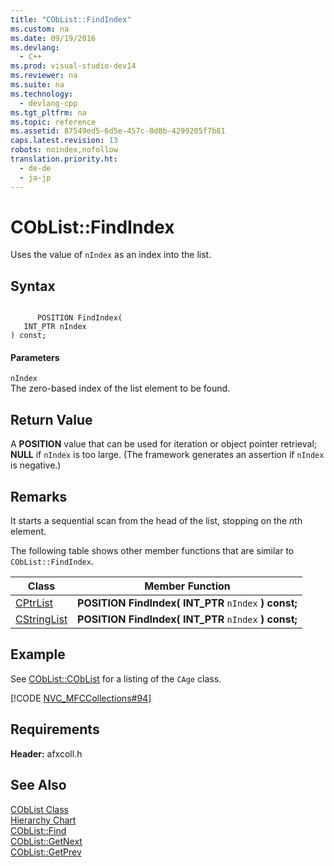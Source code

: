 ```yaml
---
title: "CObList::FindIndex"
ms.custom: na
ms.date: 09/19/2016
ms.devlang: 
  - C++
ms.prod: visual-studio-dev14
ms.reviewer: na
ms.suite: na
ms.technology: 
  - devlang-cpp
ms.tgt_pltfrm: na
ms.topic: reference
ms.assetid: 87549ed5-6d5e-457c-8d8b-4299205f7b81
caps.latest.revision: 13
robots: noindex,nofollow
translation.priority.ht: 
  - de-de
  - ja-jp
---
```

# CObList::FindIndex
Uses the value of `nIndex` as an index into the list.  
  
## Syntax  
  
```  
  
      POSITION FindIndex(  
   INT_PTR nIndex   
) const;  
```  
  
#### Parameters  
 `nIndex`  
 The zero-based index of the list element to be found.  
  
## Return Value  
 A **POSITION** value that can be used for iteration or object pointer retrieval; **NULL** if `nIndex` is too large. (The framework generates an assertion if `nIndex` is negative.)  
  
## Remarks  
 It starts a sequential scan from the head of the list, stopping on the *n*th element.  
  
 The following table shows other member functions that are similar to `CObList::FindIndex`.  
  
|Class|Member Function|  
|-----------|---------------------|  
|[CPtrList](../vs140/CPtrList-Class.md)|**POSITION FindIndex( INT_PTR**  `nIndex`  **) const;**|  
|[CStringList](../vs140/CStringList-Class.md)|**POSITION FindIndex( INT_PTR**  `nIndex`  **) const;**|  
  
## Example  
 See [CObList::CObList](../vs140/CObList--CObList.md) for a listing of the `CAge` class.  
  
 [!CODE [NVC_MFCCollections#94](../CodeSnippet/VS_Snippets_Cpp/NVC_MFCCollections#94)]  
  
## Requirements  
 **Header:** afxcoll.h  
  
## See Also  
 [CObList Class](../vs140/CObList-Class.md)   
 [Hierarchy Chart](../vs140/Hierarchy-Chart.md)   
 [CObList::Find](../vs140/CObList--Find.md)   
 [CObList::GetNext](../vs140/CObList--GetNext.md)   
 [CObList::GetPrev](../vs140/CObList--GetPrev.md)
